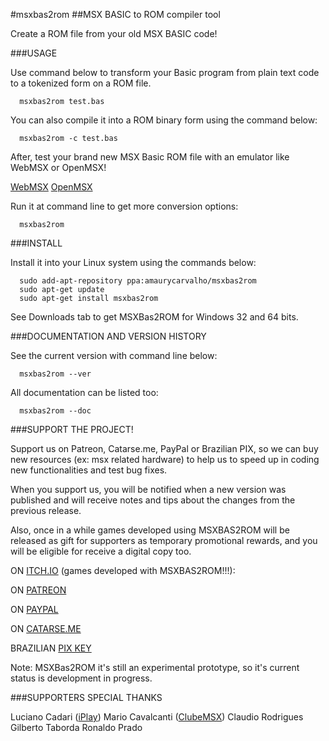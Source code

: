 #msxbas2rom
##MSX BASIC to ROM compiler tool

Create a ROM file from your old MSX BASIC code!

###USAGE 

Use command below to transform your Basic program from plain text code to a tokenized form on a ROM file.

	  msxbas2rom test.bas

You can also compile it into a ROM binary form using the command below:

	  msxbas2rom -c test.bas

After, test your brand new MSX Basic ROM file with an emulator like WebMSX or OpenMSX!

  [WebMSX](https://webmsx.org/) 
  [OpenMSX](https://openmsx.org/)

Run it at command line to get more conversion options:

	  msxbas2rom

###INSTALL 

Install it into your Linux system using the commands below:

	  sudo add-apt-repository ppa:amaurycarvalho/msxbas2rom
	  sudo apt-get update
	  sudo apt-get install msxbas2rom

See Downloads tab to get MSXBas2ROM for Windows 32 and 64 bits.

###DOCUMENTATION AND VERSION HISTORY

See the current version with command line below:

	  msxbas2rom --ver

All documentation can be listed too:

	  msxbas2rom --doc

###SUPPORT THE PROJECT!

Support us on Patreon, Catarse.me, PayPal or Brazilian PIX, so we can buy new resources (ex: msx related hardware) to help us to speed up in coding new functionalities and test bug fixes.

When you support us, you will be notified when a new version was published and will receive notes and tips about the changes from the previous release.

Also, once in a while games developed using MSXBAS2ROM will be released as gift for supporters as temporary promotional rewards, and you will be eligible for receive a digital copy too.

ON [ITCH.IO](https://amaurycarvalho.itch.io/) (games developed with MSXBAS2ROM!!!):


ON [PATREON](https://www.patreon.com/msxbas2rom)

ON [PAYPAL](https://www.paypal.com/donate?business=X793ZKW56SRBY&item_name=MSXBAS2ROM+compiler+project&currency_code=BRL)

ON [CATARSE.ME](https://www.catarse.me/msxbas2rom_msx_basic_compiler_21ec)

BRAZILIAN [PIX KEY](amauryspires@gmail.com)

Note: MSXBas2ROM it's still an experimental prototype, so it's current status is development in progress.

###SUPPORTERS SPECIAL THANKS

  Luciano Cadari ([iPlay](http://www.iplay.com.br))
  Mario Cavalcanti ([ClubeMSX](http://www.clubemsx.com.br))
  Claudio Rodrigues
  Gilberto Taborda
  Ronaldo Prado